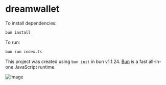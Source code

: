 # dreamwallet

To install dependencies:

```bash
bun install
```

To run:

```bash
bun run index.ts
```

This project was created using `bun init` in bun v1.1.24. [Bun](https://bun.sh) is a fast all-in-one JavaScript runtime.

![image](https://github.com/user-attachments/assets/1107b3a1-3845-446b-930b-728159244eba)

